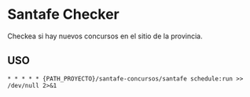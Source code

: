 # Santafe Checker

Checkea si hay nuevos concursos en el sitio de la provincia.

## USO

```
* * * * * {PATH_PROYECTO}/santafe-concursos/santafe schedule:run >> /dev/null 2>&1
````